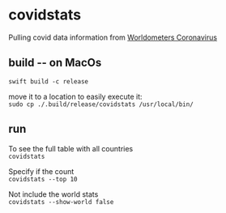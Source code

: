 # covidstats

Pulling covid data information from [Worldometers Coronavirus](https://www.worldometers.info/coronavirus/)

## build -- on MacOs

`swift build -c release`

move it to a location to easily execute it:  
`sudo cp ./.build/release/covidstats /usr/local/bin/`


## run 

To see the full table with all countries  
`covidstats`

Specify if the count  
`covidstats --top 10`


Not include the world stats  
`covidstats --show-world false`

